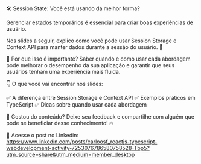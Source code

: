 🛠️ Session State: Você está usando da melhor forma?

Gerenciar estados temporários é essencial para criar boas experiências de usuário. 

Nos slides a seguir, explico como você pode usar Session Storage e Context API para manter dados durante a sessão do usuário. 🚀

📌 Por que isso é importante?
Saber quando e como usar cada abordagem pode melhorar o desempenho da sua aplicação e garantir que seus usuários tenham uma experiência mais fluida.

👇 O que você vai encontrar nos slides:

✅ A diferença entre Session Storage e Context API
✅ Exemplos práticos em TypeScript
✅ Dicas sobre quando usar cada abordagem

💬 Gostou do conteúdo? Deixe seu feedback e compartilhe com alguém que pode se beneficiar desse conhecimento! 🔥

🔗 Acesse o post no Linkedin: https://www.linkedin.com/posts/carloosf_reactjs-typescript-webdevelopment-activity-7253076786580758528-Tbp5?utm_source=share&utm_medium=member_desktop


